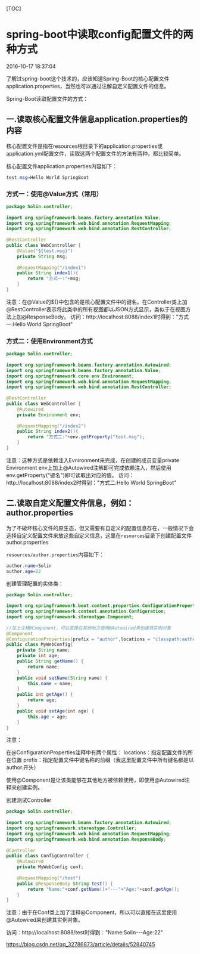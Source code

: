 [TOC]



# spring-boot中读取config配置文件的两种方式

2016-10-17 18:37:04

 了解过spring-boot这个技术的，应该知道Spring-Boot的核心配置文件application.properties，当然也可以通过注解自定义配置文件的信息。

Spring-Boot读取配置文件的方式：

## 一.读取核心配置文件信息application.properties的内容

​     核心配置文件是指在resources根目录下的application.properties或application.yml配置文件，读取这两个配置文件的方法有两种，都比较简单。

核心配置文件application.properties内容如下：

```java
test.msg=Hello World SpringBoot
```

### 方式一：使用@Value方式（常用）

```java
package Solin.controller;
 
import org.springframework.beans.factory.annotation.Value;
import org.springframework.web.bind.annotation.RequestMapping;
import org.springframework.web.bind.annotation.RestController;
 
@RestController
public class WebController {
	@Value("${test.msg}")
	private String msg;
	
	@RequestMapping("/index1") 
	public String index1(){
		return "方式一:"+msg;
	}
}
```

注意：在@Value的${}中包含的是核心配置文件中的键名。在Controller类上加@RestController表示将此类中的所有视图都以JSON方式显示，类似于在视图方法上加@ResponseBody。
访问：http://localhost:8088/index1时得到："方式一:Hello World SpringBoot"

### 方式二：使用Environment方式

```java
package Solin.controller;
 
import org.springframework.beans.factory.annotation.Autowired;
import org.springframework.beans.factory.annotation.Value;
import org.springframework.core.env.Environment;
import org.springframework.web.bind.annotation.RequestMapping;
import org.springframework.web.bind.annotation.RestController;
 
@RestController
public class WebController {
	@Autowired
	private Environment env;
	
	@RequestMapping("/index2") 
	public String index2(){
		return "方式二:"+env.getProperty("test.msg");
	}
}
```

注意：这种方式是依赖注入Evnironment来完成，在创建的成员变量private Environment env上加上@Autowired注解即可完成依赖注入，然后使用env.getProperty("键名")即可读取出对应的值。
访问：http://localhost:8088/index2时得到："方式二:Hello World SpringBoot"





## 二.读取自定义配置文件信息，例如：**author**.properties

为了不破坏核心文件的原生态，但又需要有自定义的配置信息存在，一般情况下会选择自定义配置文件来放这些自定义信息，这里在`resources`目录下创建配置文件author.properties

`resources/author.properties`内容如下：

```java
author.name=Solin
author.age=22
```

创建管理配置的实体类：

```java
package Solin.controller;
 
import org.springframework.boot.context.properties.ConfigurationProperties;
import org.springframework.context.annotation.Configuration;
import org.springframework.stereotype.Component;
 
//加上注释@Component，可以直接在其他地方使用@Autowired来创建其实例对象
@Component
@ConfigurationProperties(prefix = "author",locations = "classpath:author.properties")   
public class MyWebConfig{
	private String name;
	private int age;
	public String getName() {
		return name;
	}
	public void setName(String name) {
		this.name = name;
	}
	public int getAge() {
		return age;
	}
	public void setAge(int age) {
		this.age = age;
	}
}
```

注意：
​    

在@ConfigurationProperties注释中有两个属性：
locations：指定配置文件的所在位置
prefix：指定配置文件中键名称的前缀（我这里配置文件中所有键名都是以author.开头）
​    

使用@Component是让该类能够在其他地方被依赖使用，即使用@Autowired注释来创建实例。

创建测试Controller

```java
package Solin.controller;
 
import org.springframework.beans.factory.annotation.Autowired;
import org.springframework.stereotype.Controller;
import org.springframework.web.bind.annotation.RequestMapping;
import org.springframework.web.bind.annotation.ResponseBody;
 
@Controller  
public class ConfigController {
	@Autowired
	private MyWebConfig conf;
	
	@RequestMapping("/test") 
	public @ResponseBody String test() {
		return "Name:"+conf.getName()+"---"+"Age:"+conf.getAge(); 
	}
}
```



注意：由于在Conf类上加了注释@Component，所以可以直接在这里使用@Autowired来创建其实例对象。

访问：http://localhost:8088/test时得到："Name:Solin---Age:22"







<https://blog.csdn.net/qq_32786873/article/details/52840745>